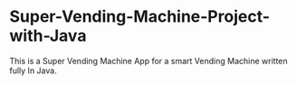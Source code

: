 # Super-Vending-Machine-Project-with-Java
This is a Super Vending Machine App for a smart Vending Machine written fully In Java.

